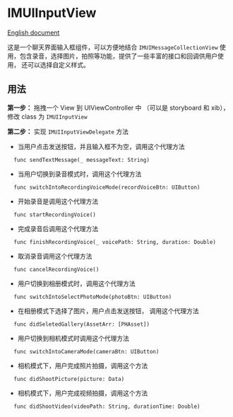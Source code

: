 # IMUIInputView
[English document](./inputView_usage_english.md)

这是一个聊天界面输入框组件，可以方便地结合 `IMUIMessageCollectionView` 使用，包含录音，选择图片，拍照等功能，提供了一些丰富的接口和回调供用户使用， 还可以选择自定义样式。

## 用法
**第一步：** 拖拽一个 View 到 UIViewController 中 （可以是 storyboard 和  xib），修改 class 为 `IMUIInputView `

**第二步：** 实现 `IMUIInputViewDelegate` 方法

- 当用户点击发送按钮，并且输入框不为空，调用这个代理方法

```
  func sendTextMessage(_ messageText: String)
```

- 当用户切换到录音模式时，调用这个代理方法

```
  func switchIntoRecordingVoiceMode(recordVoiceBtn: UIButton)
```

- 开始录音是调用这个代理方法

```
  func startRecordingVoice()
```

- 完成录音后调用这个代理方法

```
  func finishRecordingVoice(_ voicePath: String, duration: Double)
```

- 取消录音调用这个代理方法

```
  func cancelRecordingVoice()
```

- 用户切换到相册模式时，调用这个代理方法

```
  func switchIntoSelectPhotoMode(photoBtn: UIButton)
```

- 在相册模式下选择了图片，用户点击发送按钮， 调用这个代理方法

```
  func didSeletedGallery(AssetArr: [PHAsset])
```

- 用户切换到相机模式时调用这个代理方法

```
  func switchIntoCameraMode(cameraBtn: UIButton)
```

- 相机模式下，用户完成照片拍摄，调用这个方法

```
  func didShootPicture(picture: Data)
```

- 相机模式下，用户完成视频拍摄，调用这个方法

```
  func didShootVideo(videoPath: String, durationTime: Double)
```
